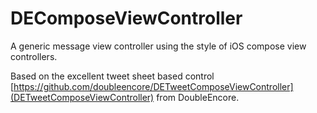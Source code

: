 DEComposeViewController
=======================

A generic message view controller using the style of iOS compose view controllers.

Based on the excellent tweet sheet based control [https://github.com/doubleencore/DETweetComposeViewController](DETweetComposeViewController) from DoubleEncore.